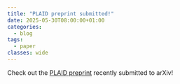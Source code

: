 ```yaml
---
title: "PLAID preprint submitted!"
date: 2025-05-30T08:00:00+01:00
categories:
  - blog
tags:
  - paper
classes: wide
---
```


Check out the [PLAID preprint] recently submitted to arXiv!

[PLAID preprint]: https://arxiv.org/abs/2505.02974
